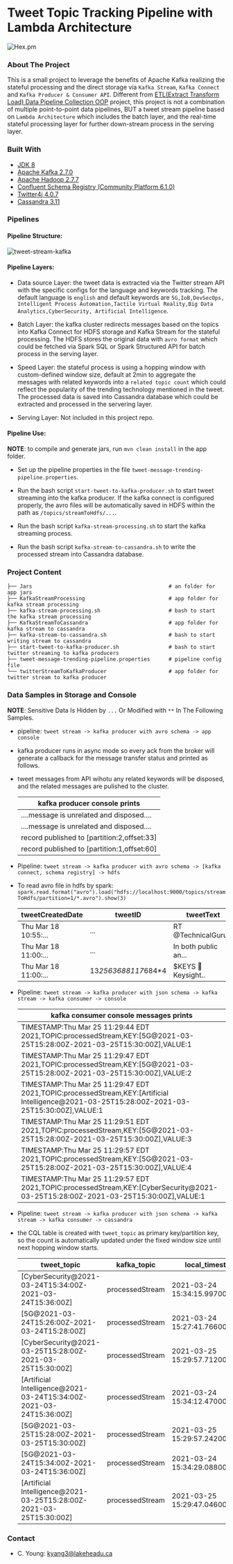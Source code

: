 # Tweet Topic Tracking Pipeline with Lambda Architecture
![Hex.pm](https://img.shields.io/hexpm/l/plug?logo=Apache&logoColor=%23ff0000&style=flat-square)

### About The Project
This is a small project to leverage the benefits of Apache Kafka realizing the stateful processing and the direct storage via ```Kafka Stream```, ```Kafka Connect``` 
and ```Kafka Producer & Consumer API```. Different from [ETL(Extract Transform Load) Data Pipeline Collection OOP](https://github.com/mlmaster1995/Flume_Kafka_StructureStream_ELT_Updated) project, this project 
  is not a combination of multiple point-to-point data pipelines, BUT a tweet stream pipeline based on ```Lambda Architecture``` which includes the batch layer, and the real-time 
  stateful processing layer for further down-stream process in the serving layer.

### Built With
* [JDK 8](https://www.oracle.com/ca-en/java/technologies/javase/javase-jdk8-downloads.html)
* [Apache Kafka 2.7.0](https://kafka.apache.org/0102/documentation.html)
* [Apache Hadoop 2.7.7](https://hadoop.apache.org/)
* [Confluent Schema Registry (Community Platform 6.1.0)](https://github.com/confluentinc/schema-registry)
* [Twitter4j 4.0.7](http://twitter4j.org/en/index.html)
* [Cassandra 3.11](https://cassandra.apache.org/)

### Pipelines
    
#### Pipeline Structure:

![tweet-stream-kafka](https://user-images.githubusercontent.com/55723894/112486281-1ee39c80-8d52-11eb-80ce-c51c2b9ad798.jpeg)

#### Pipeline Layers:
* Data source Layer: the tweet data is extracted via the Twitter stream API with the specific configs for the language and keywords tracking. The default language is ```english``` and default keywords are ```5G,IoB,DevSecOps, Intelligent Process Automation,Tactile Virtual Reality,Big Data Analytics,CyberSecurity, Artificial Intelligence```. 
  

* Batch Layer: the kafka cluster redirects messages based on the topics into Kafka Connect for HDFS storage and Kafka Stream for the stateful processing. The HDFS stores the original data with ```avro format``` which could be fetched via Spark SQL or Spark Structured API for batch process in the serving layer. 
  

* Speed Layer: the stateful process is using a hopping window with custom-defined window size, default at 2min to aggregate the messages with related keywords into a ```related topic count``` which could reflect the popularity of the trending technology mentioned in the tweet. The processed data is saved into Cassandra database which could be extracted and processed in the servering layer.
  

* Serving Layer: Not included in this project repo.

#### Pipeline Use:
**NOTE**: to compile and generate jars, run ```mvn clean install``` in the app folder. 

* Set up the pipeline properties in the file ```tweet-message-trending-pipeline.properties```.

* Run the bash script ```start-tweet-to-kafka-producer.sh``` to start tweet streaming into the kafka producer. If the kafka connect is configured properly, the avro files will be automatically saved in HDFS within the path as ```/topics/streamToHdfs/...```.
    
* Run the bash script ```kafka-stream-processing.sh``` to start the kafka streaming process.

* Run the bash script ```kafka-stream-to-cassandra.sh``` to write the processed stream into Cassandra database.

### Project Content
    
    ├── Jars                                            # an folder for app jars
    ├── KafkaStreamProcessing                           # app folder for kafka stream processing
    ├── kafka-stream-processing.sh                      # bash to start the kafka stream processing
    ├── KafkaStreamToCassandra                          # app folder for kafka stream to cassandra
    ├── kafka-stream-to-cassandra.sh                    # bash to start writing stream to cassandra
    ├── start-tweet-to-kafka-producer.sh                # bash to start twitter streaming to kafka producers
    ├── tweet-message-trending-pipeline.properties      # pipeline config file
    └── twitterStreamToKafkaProducer                    # app folder for twitter stream to kafka producer

### Data Samples in Storage and Console
**NOTE**: Sensitive Data Is Hidden by ```...``` Or Modified with ```**``` In The Following Samples. 

* pipeline: ```tweet stream -> kafka producer with avro schema -> app console```
* kafka producer runs in async mode so every ack from the broker will generate a callback for the message transfer status and printed as follows.
* tweet messages from API wihotu any related keywords will be disposed, and the related messages are pulished to the cluster.  



    |     kafka producer console prints         |
    |-------------------------------------------|
    |....message is unrelated and disposed....  |
    |....message is unrelated and disposed....  |
    |record published to [partition:2,offset:33]|
    |record published to [partition:1,offset:60]|



* Pipeline: ```tweet stream -> kafka producer with avro schema -> [kafka connect, schema registry] -> hdfs```
* To read avro file in hdfs by spark: ```spark.read.format("avro").load("hdfs://localhost:9000/topics/streamToHdfs/partition=1/*.avro").show(3)```

    

    |    tweetCreatedDate|            tweetID|           tweetText|tweetUserID|       tweetFullName|tweetRelatedTopic|
    |--------------------|-------------------|--------------------|-----------|--------------------|-----------------|
    |Thu Mar 18 10:55:...|        ...        |RT @TechnicalGuru...|        ...|   Am*d@amid********|               5G|
    |Thu Mar 18 11:00:...|        ...        |In both public an...|        ...|                 ...|    CyberSecurity|
    |Thu Mar 18 11:00:...|13*2563688117*684*4|$KEYS 📰 Keysight.. |        ...|                 ...|               5G|
 


* Pipeline: ```tweet stream -> kafka producer with json schema -> kafka stream -> kafka consumer -> console```



    |                                               kafka consumer console messages prints                                                        |
    |---------------------------------------------------------------------------------------------------------------------------------------------|
    |TIMESTAMP:Thu Mar 25 11:29:44 EDT 2021,TOPIC:processedStream,KEY:[5G@2021-03-25T15:28:00Z-2021-03-25T15:30:00Z],VALUE:1                      |
    |TIMESTAMP:Thu Mar 25 11:29:47 EDT 2021,TOPIC:processedStream,KEY:[5G@2021-03-25T15:28:00Z-2021-03-25T15:30:00Z],VALUE:2                      |
    |TIMESTAMP:Thu Mar 25 11:29:47 EDT 2021,TOPIC:processedStream,KEY:[Artificial Intelligence@2021-03-25T15:28:00Z-2021-03-25T15:30:00Z],VALUE:1 |
    |TIMESTAMP:Thu Mar 25 11:29:51 EDT 2021,TOPIC:processedStream,KEY:[5G@2021-03-25T15:28:00Z-2021-03-25T15:30:00Z],VALUE:3                      |
    |TIMESTAMP:Thu Mar 25 11:29:57 EDT 2021,TOPIC:processedStream,KEY:[5G@2021-03-25T15:28:00Z-2021-03-25T15:30:00Z],VALUE:4                      |
    |TIMESTAMP:Thu Mar 25 11:29:57 EDT 2021,TOPIC:processedStream,KEY:[CyberSecurity@2021-03-25T15:28:00Z-2021-03-25T15:30:00Z],VALUE:1           |



* Pipeline: ```tweet stream -> kafka producer with json schema -> kafka stream -> kafka consumer -> cassandra```
* the CQL table is created with ```tweet_topic``` as primary key/partition key, so the count is automatically updated under the fixed window size until next hopping window starts. 



    |tweet_topic                                                         | kafka_topic     | local_timestamp                 | tweet_topic_count |
    |--------------------------------------------------------------------|-----------------|---------------------------------|-------------------|
    |[CyberSecurity@2021-03-24T15:34:00Z-2021-03-24T15:36:00Z]           | processedStream | 2021-03-24 15:34:15.997000+0000 |                 2 |
    |[5G@2021-03-24T15:26:00Z-2021-03-24T15:28:00Z]                      | processedStream | 2021-03-24 15:27:41.766000+0000 |                 1 |
    |[CyberSecurity@2021-03-25T15:28:00Z-2021-03-25T15:30:00Z]           | processedStream | 2021-03-25 15:29:57.712000+0000 |                 1 |
    |[Artificial Intelligence@2021-03-24T15:34:00Z-2021-03-24T15:36:00Z] | processedStream | 2021-03-24 15:34:12.470000+0000 |                 1 |
    |[5G@2021-03-25T15:28:00Z-2021-03-25T15:30:00Z]                      | processedStream | 2021-03-25 15:29:57.242000+0000 |                 4 |
    |[5G@2021-03-24T15:34:00Z-2021-03-24T15:36:00Z]                      | processedStream | 2021-03-24 15:34:29.088000+0000 |                 6 |
    |[Artificial Intelligence@2021-03-25T15:28:00Z-2021-03-25T15:30:00Z] | processedStream | 2021-03-25 15:29:47.046000+0000 |                 1 |


### Contact
* C. Young: kyang3@lakeheadu.ca
